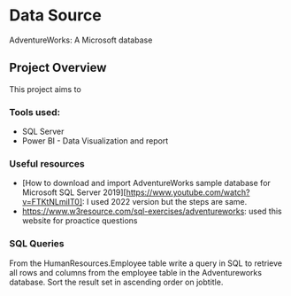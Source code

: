 # Data Source
AdventureWorks: A Microsoft database

## Project Overview
This project aims to

### Tools used:
- SQL Server
- Power BI - Data Visualization and report

### Useful resources
- [How to download and import AdventureWorks sample database for Microsoft SQL Server 2019][https://www.youtube.com/watch?v=FTKtNLmiIT0]: I used 2022 version but the steps are same.
- https://www.w3resource.com/sql-exercises/adventureworks: used this website for proactice questions

### SQL Queries
From the HumanResources.Employee table write a query in SQL to retrieve all rows and columns from the employee table in the Adventureworks database. Sort the result set in ascending order on jobtitle.
